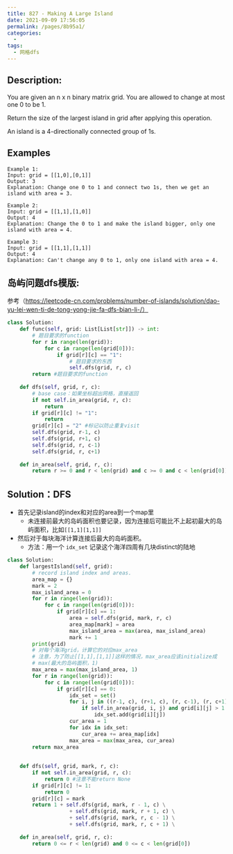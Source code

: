 ```yaml
---
title: 827 - Making A Large Island
date: 2021-09-09 17:56:05
permalink: /pages/8b95a1/
categories:
  - 
tags:
  - 网格dfs
---
```

## Description:
You are given an n x n binary matrix grid. You are allowed to change at most one 0 to be 1.

Return the size of the largest island in grid after applying this operation.

An island is a 4-directionally connected group of 1s.

## Examples
```
Example 1:
Input: grid = [[1,0],[0,1]]
Output: 3
Explanation: Change one 0 to 1 and connect two 1s, then we get an island with area = 3.

Example 2:
Input: grid = [[1,1],[1,0]]
Output: 4
Explanation: Change the 0 to 1 and make the island bigger, only one island with area = 4.

Example 3:
Input: grid = [[1,1],[1,1]]
Output: 4
Explanation: Can't change any 0 to 1, only one island with area = 4.

```
## 岛屿问题dfs模版:
参考（https://leetcode-cn.com/problems/number-of-islands/solution/dao-yu-lei-wen-ti-de-tong-yong-jie-fa-dfs-bian-li-/）
```python
class Solution:
    def func(self, grid: List[List[str]]) -> int:
        # 题目要求的function
        for r in range(len(grid)):
            for c in range(len(grid[0])):
                if grid[r][c] == "1":
                    # 题目要求的东西
                    self.dfs(grid, r, c)
        return #题目要求的function
        
    def dfs(self, grid, r, c):
        # base case：如果坐标超出网格，直接返回
        if not self.in_area(grid, r, c):
            return
        if grid[r][c] != "1":
            return 
        grid[r][c] = "2" #标记以防止重复visit
        self.dfs(grid, r-1, c)
        self.dfs(grid, r+1, c)
        self.dfs(grid, r, c-1)
        self.dfs(grid, r, c+1)
        
    def in_area(self, grid, r, c):
        return r >= 0 and r < len(grid) and c >= 0 and c < len(grid[0])
```
## Solution：DFS
- 首先记录island的index和对应的area到一个map里
    - 未连接前最大的岛屿面积也要记录，因为连接后可能比不上起初最大的岛屿面积，比如`[[1,1][1,1]]`
- 然后对于每块海洋计算连接后最大的岛屿面积。
    - 方法：用一个 `idx_set` 记录这个海洋四周有几块distinct的陆地
```python
class Solution:
    def largestIsland(self, grid):
        # record island index and areas.
        area_map = {}
        mark = 2
        max_island_area = 0
        for r in range(len(grid)):
            for c in range(len(grid[0])):
                if grid[r][c] == 1:
                    area = self.dfs(grid, mark, r, c) 
                    area_map[mark] = area
                    max_island_area = max(area, max_island_area)
                    mark += 1
        print(grid)
        # 对每个海洋grid，计算它的对应max_area
        # 注意，为了防止[[1,1],[1,1]]这样的情况，max_area应该initialize成
        # max(最大的岛屿面积，1)
        max_area = max(max_island_area, 1)
        for r in range(len(grid)):
            for c in range(len(grid[0])):
                if grid[r][c] == 0:
                    idx_set = set()
                    for i, j in ((r-1, c), (r+1, c), (r, c-1), (r, c+1)):
                        if self.in_area(grid, i, j) and grid[i][j] > 1:
                            idx_set.add(grid[i][j])
                    cur_area = 1
                    for idx in idx_set:
                        cur_area += area_map[idx]
                    max_area = max(max_area, cur_area)
        return max_area
    
    
    def dfs(self, grid, mark, r, c):
        if not self.in_area(grid, r, c):
            return 0 #注意不能return None
        if grid[r][c] != 1:
            return 0
        grid[r][c] = mark
        return 1 + self.dfs(grid, mark, r - 1, c) \
                    + self.dfs(grid, mark, r + 1, c) \
                    + self.dfs(grid, mark, r, c - 1) \
                    + self.dfs(grid, mark, r, c + 1) \
        
    def in_area(self, grid, r, c):
        return 0 <= r < len(grid) and 0 <= c < len(grid[0])        
```
